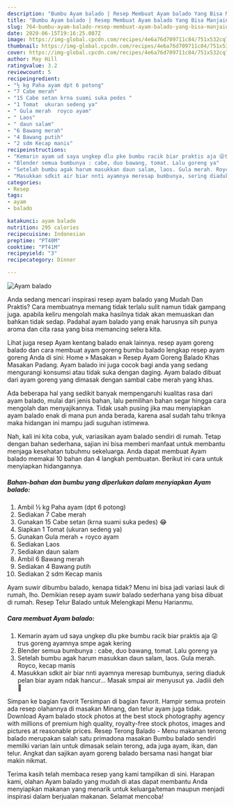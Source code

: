 ```yaml
---
description: "Bumbu Ayam balado | Resep Membuat Ayam balado Yang Bisa Manjain Lidah"
title: "Bumbu Ayam balado | Resep Membuat Ayam balado Yang Bisa Manjain Lidah"
slug: 764-bumbu-ayam-balado-resep-membuat-ayam-balado-yang-bisa-manjain-lidah
date: 2020-06-15T19:16:25.087Z
image: https://img-global.cpcdn.com/recipes/4e6a76d709711c84/751x532cq70/ayam-balado-foto-resep-utama.jpg
thumbnail: https://img-global.cpcdn.com/recipes/4e6a76d709711c84/751x532cq70/ayam-balado-foto-resep-utama.jpg
cover: https://img-global.cpcdn.com/recipes/4e6a76d709711c84/751x532cq70/ayam-balado-foto-resep-utama.jpg
author: May Hill
ratingvalue: 3.2
reviewcount: 5
recipeingredient:
- "½ kg Paha ayam dpt 6 potong"
- "7 Cabe merah"
- "15 Cabe setan krna suami suka pedes "
- "1 Tomat  ukuran sedeng ya"
- " Gula merah  royco ayam"
- " Laos"
- " daun salam"
- "6 Bawang merah"
- "4 Bawang putih"
- "2 sdm Kecap manis"
recipeinstructions:
- "Kemarin ayam ud saya ungkep dlu pke bumbu racik biar praktis aja 😜trus goreng ayamnya smpe agak kering"
- "Blender semua bumbunya : cabe, duo bawang, tomat. Lalu goreng ya"
- "Setelah bumbu agak harum masukkan daun salam, laos. Gula merah. Royco, kecap manis"
- "Masukkan sdkit air biar nnti ayamnya meresap bumbunya, sering diaduk pelan biar ayam ndak hancur... Masak smpai air menyusut ya. Jadiii deh 😬"
categories:
- Resep
tags:
- ayam
- balado

katakunci: ayam balado 
nutrition: 295 calories
recipecuisine: Indonesian
preptime: "PT40M"
cooktime: "PT41M"
recipeyield: "3"
recipecategory: Dinner

---
```



![Ayam balado](https://img-global.cpcdn.com/recipes/4e6a76d709711c84/751x532cq70/ayam-balado-foto-resep-utama.jpg)

Anda sedang mencari inspirasi resep ayam balado yang Mudah Dan Praktis? Cara membuatnya memang tidak terlalu sulit namun tidak gampang juga. apabila keliru mengolah maka hasilnya tidak akan memuaskan dan bahkan tidak sedap. Padahal ayam balado yang enak harusnya sih punya aroma dan cita rasa yang bisa memancing selera kita.

Lihat juga resep Ayam kentang balado enak lainnya. resep ayam goreng balado dan cara membuat ayam goreng bumbu balado lengkap resep ayam goreng Anda di sini: Home » Masakan » Resep Ayam Goreng Balado Khas Masakan Padang. Ayam balado ini juga cocok bagi anda yang sedang mengurangi konsumsi atau tidak suka dengan daging. Ayam balado dibuat dari ayam goreng yang dimasak dengan sambal cabe merah yang khas.

Ada beberapa hal yang sedikit banyak mempengaruhi kualitas rasa dari ayam balado, mulai dari jenis bahan, lalu pemilihan bahan segar hingga cara mengolah dan menyajikannya. Tidak usah pusing jika mau menyiapkan ayam balado enak di mana pun anda berada, karena asal sudah tahu triknya maka hidangan ini mampu jadi suguhan istimewa.


Nah, kali ini kita coba, yuk, variasikan ayam balado sendiri di rumah. Tetap dengan bahan sederhana, sajian ini bisa memberi manfaat untuk membantu menjaga kesehatan tubuhmu sekeluarga. Anda dapat membuat Ayam balado memakai 10 bahan dan 4 langkah pembuatan. Berikut ini cara untuk menyiapkan hidangannya.

<!--inarticleads1-->

##### Bahan-bahan dan bumbu yang diperlukan dalam menyiapkan Ayam balado:

1. Ambil ½ kg Paha ayam (dpt 6 potong)
1. Sediakan 7 Cabe merah
1. Gunakan 15 Cabe setan (krna suami suka pedes) 😂
1. Siapkan 1 Tomat  (ukuran sedeng ya)
1. Gunakan  Gula merah + royco ayam
1. Sediakan  Laos
1. Sediakan  daun salam
1. Ambil 6 Bawang merah
1. Sediakan 4 Bawang putih
1. Sediakan 2 sdm Kecap manis


Ayam suwir dibumbu balado, kenapa tidak? Menu ini bisa jadi variasi lauk di rumah, lho. Demikian resep ayam suwir balado sederhana yang bisa dibuat di rumah. Resep Telur Balado untuk Melengkapi Menu Harianmu. 

<!--inarticleads2-->

##### Cara membuat Ayam balado:

1. Kemarin ayam ud saya ungkep dlu pke bumbu racik biar praktis aja 😜trus goreng ayamnya smpe agak kering
1. Blender semua bumbunya : cabe, duo bawang, tomat. Lalu goreng ya
1. Setelah bumbu agak harum masukkan daun salam, laos. Gula merah. Royco, kecap manis
1. Masukkan sdkit air biar nnti ayamnya meresap bumbunya, sering diaduk pelan biar ayam ndak hancur... Masak smpai air menyusut ya. Jadiii deh 😬


Simpan ke bagian favorit Tersimpan di bagian favorit. Hampir semua protein ada resep olahannya di masakan Minang, dan telur ayam juga tidak. Download Ayam balado stock photos at the best stock photography agency with millions of premium high quality, royalty-free stock photos, images and pictures at reasonable prices. Resep Terong Balado - Menu makanan terong balado merupakan salah satu primadona masakan Bumbu balado sendiri memilki varian lain untuk dimasak selain terong, ada juga ayam, ikan, dan telur. Angkat dan sajikan ayam goreng balado bersama nasi hangat biar makin nikmat. 

Terima kasih telah membaca resep yang kami tampilkan di sini. Harapan kami, olahan Ayam balado yang mudah di atas dapat membantu Anda menyiapkan makanan yang menarik untuk keluarga/teman maupun menjadi inspirasi dalam berjualan makanan. Selamat mencoba!
